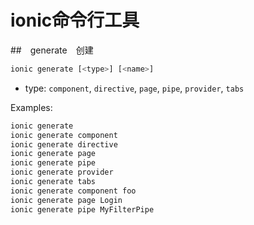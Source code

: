 # ionic命令行工具

##　generate　创建

```bash
ionic generate [<type>] [<name>]
```

- type: `component`, `directive`, `page`, `pipe`, `provider`, `tabs`

Examples:

```bash
ionic generate 
ionic generate component
ionic generate directive
ionic generate page
ionic generate pipe
ionic generate provider
ionic generate tabs
ionic generate component foo
ionic generate page Login
ionic generate pipe MyFilterPipe
```


